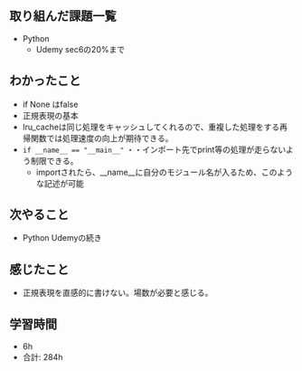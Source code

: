 ## 取り組んだ課題一覧

- Python
    - Udemy sec6の20%まで

## わかったこと

- if None はfalse
- 正規表現の基本
- lru_cacheは同じ処理をキャッシュしてくれるので、重複した処理をする再帰関数では処理速度の向上が期待できる。
- `if __name__ == "__main__"`  ・・インポート先でprint等の処理が走らないよう制限できる。
     - importされたら、__name__に自分のモジュール名が入るため、このような記述が可能
## 次やること

- Python Udemyの続き

## 感じたこと

- 正規表現を直感的に書けない。場数が必要と感じる。

## 学習時間

- 6h
- 合計: 284h